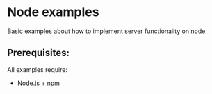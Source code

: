 # Node examples
Basic examples about how to implement server functionality on node

## Prerequisites:
All examples require:
* [Node.js + npm](https://nodejs.org/)
